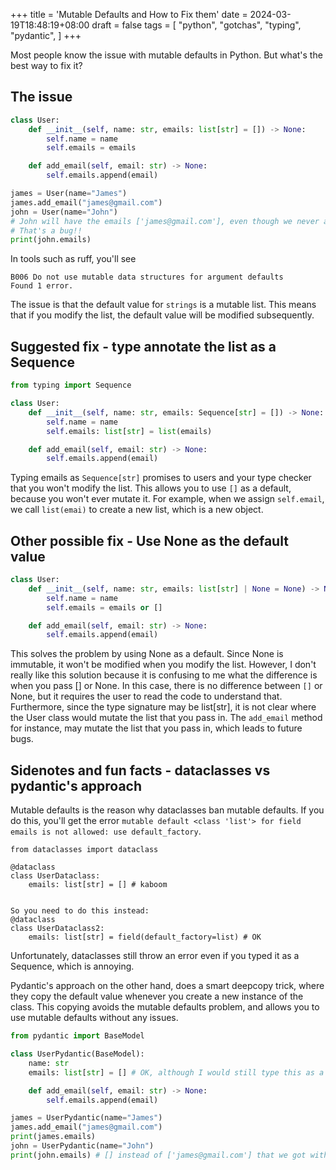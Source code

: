+++
title = 'Mutable Defaults and How to Fix them'
date = 2024-03-19T18:48:19+08:00
draft = false
tags = [
    "python",
    "gotchas",
    "typing",
    "pydantic",
]
+++

Most people know the issue with mutable defaults in Python. But what's the best way to fix it?

## The issue
```python
class User:
    def __init__(self, name: str, emails: list[str] = []) -> None:
        self.name = name
        self.emails = emails

    def add_email(self, email: str) -> None:
        self.emails.append(email)

james = User(name="James")
james.add_email("james@gmail.com")
john = User(name="John")
# John will have the emails ['james@gmail.com'], even though we never added that email to John's list.
# That's a bug!!
print(john.emails)
```

In tools such as ruff, you'll see
```
B006 Do not use mutable data structures for argument defaults
Found 1 error.
```

The issue is that the default value for `strings` is a mutable list. This means that if you modify the list, the default value will be modified subsequently.

## Suggested fix - type annotate the list as a Sequence

```python
from typing import Sequence

class User:
    def __init__(self, name: str, emails: Sequence[str] = []) -> None:
        self.name = name
        self.emails: list[str] = list(emails)

    def add_email(self, email: str) -> None:
        self.emails.append(email)
```

Typing emails as `Sequence[str]` promises to users and your type checker that you won't modify the list.
This allows you to use `[]` as a default, because you won't ever mutate it.
For example, when we assign `self.email`, we call `list(emai)` to create a new list, which is a new object.

## Other possible fix - Use None as the default value

```python
class User:
    def __init__(self, name: str, emails: list[str] | None = None) -> None:
        self.name = name
        self.emails = emails or []

    def add_email(self, email: str) -> None:
        self.emails.append(email)

```


This solves the problem by using None as a default. Since None is immutable, it won't be modified when you modify the list.
However, I don't really like this solution because it is confusing to me what the difference is when you pass [] or None.
In this case, there is no difference between `[]` or None, but it requires the user to read the code to understand that.
Furthermore, since the type signature may be list[str], it is not clear where the User class would mutate the list that you pass in.
The `add_email` method for instance, may mutate the list that you pass in, which leads to future bugs.



## Sidenotes and fun facts - dataclasses vs pydantic's approach
Mutable defaults is the reason why dataclasses ban mutable defaults.
If you do this, you'll get the error `mutable default <class 'list'> for field emails is not allowed: use default_factory`.
```
from dataclasses import dataclass

@dataclass
class UserDataclass:
    emails: list[str] = [] # kaboom


So you need to do this instead:
@dataclass
class UserDataclass2:
    emails: list[str] = field(default_factory=list) # OK
```

Unfortunately, dataclasses still throw an error even if you typed it as a Sequence, which is annoying.

Pydantic's approach on the other hand, does a smart deepcopy trick, where they copy the default value whenever you create a new instance of the class.
This copying avoids the mutable defaults problem, and allows you to use mutable defaults without any issues.

```python
from pydantic import BaseModel

class UserPydantic(BaseModel):
    name: str
    emails: list[str] = [] # OK, although I would still type this as a Sequence[str] to avoid other mutation bugs

    def add_email(self, email: str) -> None:
        self.emails.append(email)

james = UserPydantic(name="James")
james.add_email("james@gmail.com")
print(james.emails)
john = UserPydantic(name="John")
print(john.emails) # [] instead of ['james@gmail.com'] that we got with the User class. So no bugs here
```






